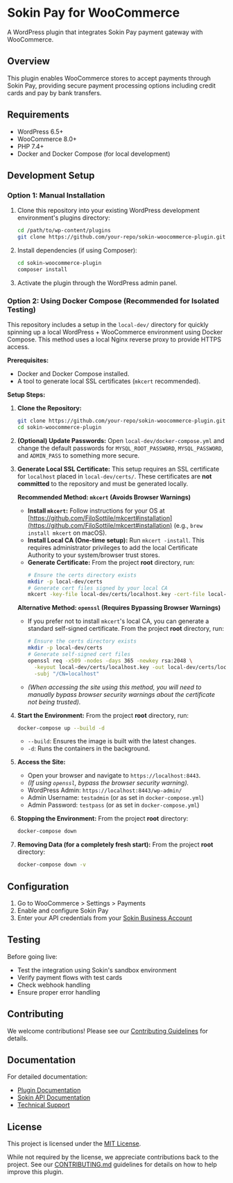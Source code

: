# Sokin Pay for WooCommerce

A WordPress plugin that integrates Sokin Pay payment gateway with WooCommerce.

## Overview

This plugin enables WooCommerce stores to accept payments through Sokin Pay, providing secure payment processing options including credit cards and pay by bank transfers.

## Requirements

- WordPress 6.5+
- WooCommerce 8.0+
- PHP 7.4+
- Docker and Docker Compose (for local development)

## Development Setup

### Option 1: Manual Installation

1. Clone this repository into your existing WordPress development environment's plugins directory:
   ```bash
   cd /path/to/wp-content/plugins
   git clone https://github.com/your-repo/sokin-woocommerce-plugin.git
   ```

2. Install dependencies (if using Composer):
   ```bash
   cd sokin-woocommerce-plugin
   composer install
   ```

3. Activate the plugin through the WordPress admin panel.

### Option 2: Using Docker Compose (Recommended for Isolated Testing)

This repository includes a setup in the `local-dev/` directory for quickly spinning up a local WordPress + WooCommerce environment using Docker Compose. This method uses a local Nginx reverse proxy to provide HTTPS access.

**Prerequisites:**
- Docker and Docker Compose installed.
- A tool to generate local SSL certificates (`mkcert` recommended).

**Setup Steps:**

1.  **Clone the Repository:**
    ```bash
    git clone https://github.com/your-repo/sokin-woocommerce-plugin.git
    cd sokin-woocommerce-plugin
    ```
2.  **(Optional) Update Passwords:** Open `local-dev/docker-compose.yml` and change the default passwords for `MYSQL_ROOT_PASSWORD`, `MYSQL_PASSWORD`, and `ADMIN_PASS` to something more secure.

3.  **Generate Local SSL Certificate:** This setup requires an SSL certificate for `localhost` placed in `local-dev/certs/`. These certificates are **not committed** to the repository and must be generated locally.

    **Recommended Method: `mkcert` (Avoids Browser Warnings)**
    *   **Install `mkcert`:** Follow instructions for your OS at [https://github.com/FiloSottile/mkcert#installation](https://github.com/FiloSottile/mkcert#installation) (e.g., `brew install mkcert` on macOS).
    *   **Install Local CA (One-time setup):** Run `mkcert -install`. This requires administrator privileges to add the local Certificate Authority to your system/browser trust stores.
    *   **Generate Certificate:** From the project **root** directory, run:
        ```bash
        # Ensure the certs directory exists
        mkdir -p local-dev/certs
        # Generate cert files signed by your local CA
        mkcert -key-file local-dev/certs/localhost.key -cert-file local-dev/certs/localhost.crt localhost 127.0.0.1 ::1
        ```

    **Alternative Method: `openssl` (Requires Bypassing Browser Warnings)**
    *   If you prefer not to install `mkcert`'s local CA, you can generate a standard self-signed certificate. From the project **root** directory, run:
        ```bash
        # Ensure the certs directory exists
        mkdir -p local-dev/certs
        # Generate self-signed cert files
        openssl req -x509 -nodes -days 365 -newkey rsa:2048 \
          -keyout local-dev/certs/localhost.key -out local-dev/certs/localhost.crt \
          -subj "/CN=localhost"
        ```
    *   *(When accessing the site using this method, you will need to manually bypass browser security warnings about the certificate not being trusted).*

4.  **Start the Environment:** From the project **root** directory, run:
    ```bash
    docker-compose up --build -d
    ```
    *   `--build`: Ensures the image is built with the latest changes.
    *   `-d`: Runs the containers in the background.
5.  **Access the Site:**
    *   Open your browser and navigate to `https://localhost:8443`.
    *   *(If using `openssl`, bypass the browser security warning).*
    *   WordPress Admin: `https://localhost:8443/wp-admin/`
    *   Admin Username: `testadmin` (or as set in `docker-compose.yml`)
    *   Admin Password: `testpass` (or as set in `docker-compose.yml`)
6.  **Stopping the Environment:** From the project **root** directory:
    ```bash
    docker-compose down
    ```
7.  **Removing Data (for a completely fresh start):** From the project **root** directory:
    ```bash
    docker-compose down -v
    ```
## Configuration
1. Go to WooCommerce > Settings > Payments
2. Enable and configure Sokin Pay
3. Enter your API credentials from your [Sokin Business Account](https://sokin.com/business/business-account-signup/)
## Testing

Before going live:
- Test the integration using Sokin's sandbox environment
- Verify payment flows with test cards
- Check webhook handling
- Ensure proper error handling

## Contributing

We welcome contributions! Please see our [Contributing Guidelines](CONTRIBUTING.md) for details.

## Documentation

For detailed documentation:
- [Plugin Documentation](docs/)
- [Sokin API Documentation](https://api-docs.sokin.com)
- [Technical Support](mailto:support@sokin.com)


## License

This project is licensed under the [MIT License](LICENSE).

While not required by the license, we appreciate contributions back to the project. See our [CONTRIBUTING.md](CONTRIBUTING.md) guidelines for details on how to help improve this plugin.